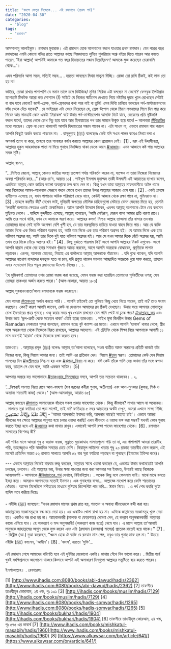 ```yaml
---
title: "বদলে ফেলুন নিজেকে... এই রমাদানে (প্রথম পর্ব)"
date: "2020-04-30"
categories: 
  - "blog"
tags: 
  - "রমাদান"
---
```


আসসালামু আলাইকুম। রমাদান মুবারাক। এই রমাদান হোক আপনাদের বদলে যাওয়ার প্রথম রমাদান। যেন পরের বছর রমাদানের এমনি কোনো পবিত্র রাতে আল্লাহর কাছে সিজদাহতে লুটিয়ে শুকরিয়ার অশ্রু বইয়ে দিতে পারেন আর বলতে পারেন, ‘ইয়া আল্লাহ্‌! আপনিই আমাকে গত বছর হিদায়াতের সন্ধান দিয়েছিলেন! আমাকে মুক্ত করেছেন চোরাবালি থেকে…’।

এমন পরিবর্তন আসা সম্ভব, সত্যিই সম্ভব… . হয়তো ভাবছেন মিথ্যা সান্ত্বনা দিচ্ছি। রোজা তো রাখি ঠিকই, কই লাভ তো হয় না!

ভাইরে, রোজা রাখার পাশাপাশি যে সমান তালে চলে মিউজিক/ মুভি/ সিরিজ এটা বলছেন না কেনো? ফেসবুক ইন্সটাগ্রাম স্ন্যাপচ্যাট টিকটক আরো কত সোশ্যাল (!) সাইটে যে নিজের স্মার্টনেস দেখাতে গিয়ে নষ্টামির দুয়ার খুলে রেখেছেন সেটাই বা বাদ যাবে কেনো? জাস্ট-ফ্রেন্ড, গার্ল-ফ্রেন্ডদের কথা আর নাই বা তুলি! এসব দিব্যি চালিয়ে ভাবছেন পর্ন-মাস্টারবেশনের ফাঁদ থেকে বেঁচে যাবেন? . যে ভাইয়েরা এটা ভেবে নিয়েছেন যে, স্রেফ উপোস থেকে স্ক্রিনে ললনাদের গিলে দিন পার করে দিবেন আর সামহাউ কোন একটা ‘মিরাকল’ ঘটে উনার পর্ন-মাস্টারবেশন আসক্তি মিটে যাবে, মেয়েদের প্রতি দৃষ্টিভঙ্গি বদলে যাবে!, তাদের থেকে চোখ নিচু হয়ে যাবে আর হিদায়াতের পথ তার সামনে উন্মুক্ত হয়ে যাবে! – আপনারা [#বিভ্রান্তির](https://www.facebook.com/hashtag/বিভ্রান্তির?source=feed_text&epa=HASHTAG&__xts__%5B0%5D=68.ARA2png6z1xFH_nQOgGjNoVKdYmmd-IXANBTPdXzxPkNYoUUQKLT1rWLPjSUsDKipid_Qwxbr4P1zFhwxtCiSk-uxaVn5kKRFcE6B2qXs51i0rDzK6Tf9AAATGBNNqJmvl63CziaHO6sorfuYYy615DxbbfQRfmw-Og046ldOOfu-XvB8ZXw1mg2XKQOEe10nm6-b43Ig0-IgiQZmfO6eqLJl0YVkeEH3UG2P46t6MrNY-e781PzYZliUFiLoVv_Floli-_XO8Qj8QrpxadVYFTvz6pMxUCuuR1eb6JU_0n5Ua9VHwCo1113RoDwwqDhRDgemxBPrPQojN4rC8kLAw26dcDN&__tn__=%2ANK-R) মধ্যে আছেন। স্রেফ না খেয়ে থাকলেই আপনি হিদায়াতের সন্ধান পাবেন না। এটা সাওম না, এভাবে রমাদান পার করলে আপনি কিছুই অর্জন করতে পারবেন না। . রাসূলুল্লাহ (ﷺ) বলেছেনঃ কেউ যদি সওম পালন করেও মিথ্যা বলা ও অপকর্ম ত্যাগ না করে, তাহলে তার পানাহার বর্জন করাতে আল্লাহর কোন প্রয়োজন নেই। \[1\] . বরং এই উদাসীনতা, আল্লাহর হুকুম আহকামকে পাত্তা না দিয়ে গুনাহে নিমজ্জিত থাকা ডেকে আনে [#আজাব](https://www.facebook.com/hashtag/আজাব?source=feed_text&epa=HASHTAG&__xts__%5B0%5D=68.ARA2png6z1xFH_nQOgGjNoVKdYmmd-IXANBTPdXzxPkNYoUUQKLT1rWLPjSUsDKipid_Qwxbr4P1zFhwxtCiSk-uxaVn5kKRFcE6B2qXs51i0rDzK6Tf9AAATGBNNqJmvl63CziaHO6sorfuYYy615DxbbfQRfmw-Og046ldOOfu-XvB8ZXw1mg2XKQOEe10nm6-b43Ig0-IgiQZmfO6eqLJl0YVkeEH3UG2P46t6MrNY-e781PzYZliUFiLoVv_Floli-_XO8Qj8QrpxadVYFTvz6pMxUCuuR1eb6JU_0n5Ua9VHwCo1113RoDwwqDhRDgemxBPrPQojN4rC8kLAw26dcDN&__tn__=%2ANK-R)। এমন আজাবে কষ্ট পায় আল্লাহর সমস্ত সৃষ্টি।

আল্লাহ্‌ বলেন,

“…নিশ্চিত জেনো, আল্লাহ্ কোনও জাতির অবস্থা ততক্ষণ পর্যন্ত পরিবর্তন করেন না, যতক্ষন না তারা নিজেরা নিজেদের অবস্থা পরিবর্তন করে…” (আর-রা’দ, আয়াত ১১) . শাইখুল ইসলাম মুহাম্মদ তাকী উসমানী এই আয়াতের ব্যাখায় বলেন, এমনিতে আল্লাহ্ কোন জাতির ভালো অবস্থাকে মন্দ করে দেন না। কিন্তু যখন তারা আল্লাহর নাফরমানীতে অটল থাকে আর নিজেদের আমল-আখলাক সেরূপে বদলে ফেলে তখন তাদের উপর আল্লাহর আজাব এসে যায়। \[2\] . একই প্রসঙ্গে হাদীসেও এসেছে যে, যখন পাপাচার অধিক পরিমাণে বেড়ে যাবে, কেউই আজাব থেকে রক্ষা পাবে না, মুমিনরাও না। \[3\] . তাহলে করণীয় কী? দেখেন ভাই, দুনিয়াবী জগতের মৌলিক চাহিদাগুলো মেটাতে যেমন মেহনত দিতে হয়, তেমনি ‘রুহানী’ জগতের ক্ষেত্রেও একই মেকানিজম। আগে আপনি উদ্যোগ নিবেন, এরপর আল্লাহ্ আপনাকে টেনে বের করবেন মুছিবত থেকে। . হাদিসে কুদসীতে এসেছে, আল্লাহ্ বলেছেন, ‘আমি সেইরূপ, যেরূপ বান্দা আমার প্রতি ধারণা রাখে। আমি তার সাথে থাকি, যখন যে আমাকে স্মরণ করে। আল্লাহর কসম! নিশ্চয় আল্লাহ তাআলা তাঁর বান্দার তওবায় তোমাদের মধ্যে সেই ব্যক্তি অপেক্ষা বেশি খুশী হন, যে তার মরুভূমিতে হারিয়ে যাওয়া বাহন ফিরে পায়। আর যে ব্যক্তি আমার দিকে এক বিঘত পরিমাণ অগ্রসর হয়, আমি তার দিকে এক হাত পরিমাণ অগ্রসর হই। যে আমার দিকে এক হাত পরিমাণ অগ্রসর হয়, আমি তার দিকে দুই হাত পরিমাণ অগ্রসর হই। আর সে যখন আমার দিকে হেঁটে অগ্রসর হয়, আমি তখন তার দিকে দৌড়ে অগ্রসর হই।” \[4\] . কিছু বুঝাতে পারলাম কি? আগে আপনি আল্লাহর নিকট এগুবেন- আগে আপনি হারাম থেকে বের হবার সমাধান খুঁজতে আরম্ভ করবেন, আগে আপনি অন্তরকে বোঝাবেন, প্রবৃত্তিকে লাগাম পড়াবেন। এরপর, আপনার মেহনত, নিয়্যাহ এর বদৌলতে আল্লাহ্‌ আপনাকে বাঁচাবেন। . যদি বুঝে থাকেন, যদি আপনি আল্লাহর নাখোশ বান্দাদের দলভুক্ত হতে না চান, যদি প্রস্তুত থাকেন ময়লায় আচ্ছাদিত অন্তরকে ধুয়ে সাফ করতে, তাহলে এবার মনোযোগ দিয়ে পড়ুন রমাদানের উদ্দেশ্য-বিধেয়। . ১.

‘হে মুমিনগণ! তোমাদের ওপর রোজা ফরজ করা হয়েছে, যেমন ফরজ করা হয়েছিল তোমাদের পূর্ববর্তীদের ওপর; যেন তোমরা তাকওয়া অর্জন করতে পারো।’ (আল-বাকারা, আয়াত ১৮৩)

আল্লাহ্ সুবহানওয়াতা’আলা রমাদানকে ফরজ করেছেন।

যেন আমরা [#তাকওয়া](https://www.facebook.com/hashtag/তাকওয়া?source=feed_text&epa=HASHTAG&__xts__%5B0%5D=68.ARA2png6z1xFH_nQOgGjNoVKdYmmd-IXANBTPdXzxPkNYoUUQKLT1rWLPjSUsDKipid_Qwxbr4P1zFhwxtCiSk-uxaVn5kKRFcE6B2qXs51i0rDzK6Tf9AAATGBNNqJmvl63CziaHO6sorfuYYy615DxbbfQRfmw-Og046ldOOfu-XvB8ZXw1mg2XKQOEe10nm6-b43Ig0-IgiQZmfO6eqLJl0YVkeEH3UG2P46t6MrNY-e781PzYZliUFiLoVv_Floli-_XO8Qj8QrpxadVYFTvz6pMxUCuuR1eb6JU_0n5Ua9VHwCo1113RoDwwqDhRDgemxBPrPQojN4rC8kLAw26dcDN&__tn__=%2ANK-R) অর্জন করতে পারি। . আপনি চাইলেই তো লুকিয়ে কিছু খেয়ে নিতে পারেন, তাই না? তাও সংযম করছেন। কেন? কারণ আপনি জানেন, কেউ না দেখলেও আমাদের রব ঠিকই দেখছেন। উনার ভয়ে আপনার লোভাতুর চোখ ইফতারের প্রহর গুনছে। ওজু করার সময় খুব খেয়াল রাখছেন যেন পানি পেটে না ঢুকে পড়ে! [#আল্লাহর\_ভয়](https://www.facebook.com/hashtag/আল্লাহর_ভয়?source=feed_text&epa=HASHTAG&__xts__%5B0%5D=68.ARA2png6z1xFH_nQOgGjNoVKdYmmd-IXANBTPdXzxPkNYoUUQKLT1rWLPjSUsDKipid_Qwxbr4P1zFhwxtCiSk-uxaVn5kKRFcE6B2qXs51i0rDzK6Tf9AAATGBNNqJmvl63CziaHO6sorfuYYy615DxbbfQRfmw-Og046ldOOfu-XvB8ZXw1mg2XKQOEe10nm6-b43Ig0-IgiQZmfO6eqLJl0YVkeEH3UG2P46t6MrNY-e781PzYZliUFiLoVv_Floli-_XO8Qj8QrpxadVYFTvz6pMxUCuuR1eb6JU_0n5Ua9VHwCo1113RoDwwqDhRDgemxBPrPQojN4rC8kLAw26dcDN&__tn__=%2ANK-R) এবং উনার ভয়ে ‘ভুল-ত্রুটি থেকে সচেতন থাকা’ এটাই হচ্ছে তাকওয়া। . শাইখ মূসা জিবরীল উনার Gems of Ramadan লেকচারে সুন্দর বলেছেন, রমাদান হচ্ছে বুট ক্যাম্প এর মতো। এখানে আপনি ‘হালাল’ খাবার থেকে, স্ত্রীর সঙ্গে অন্তরংগতা থেকে নিজেকে বিরত রাখছেন, আল্লাহর আদেশে। এই ট্রেইনিং থেকে শিক্ষা নিয়ে আপনাকে আগামী ১১ মাস অবশ্যই ‘হারাম’ থেকে নিজেকে রক্ষা করতে হবে।

তাকওয়া। . আল্লাহ্‌র রসূল (ﷺ) বলেনঃ আল্লাহ্‌ তা’আলা বলেছেন, সওম ব্যতীত আদম সন্তানের প্রতিটি কাজই তাঁর নিজের জন্য, কিন্তু সিয়াম আমার জন্য। তাই আমি এর প্রতিদান দেব। সিয়াম [#ঢাল](https://www.facebook.com/hashtag/ঢাল?source=feed_text&epa=HASHTAG&__xts__%5B0%5D=68.ARA2png6z1xFH_nQOgGjNoVKdYmmd-IXANBTPdXzxPkNYoUUQKLT1rWLPjSUsDKipid_Qwxbr4P1zFhwxtCiSk-uxaVn5kKRFcE6B2qXs51i0rDzK6Tf9AAATGBNNqJmvl63CziaHO6sorfuYYy615DxbbfQRfmw-Og046ldOOfu-XvB8ZXw1mg2XKQOEe10nm6-b43Ig0-IgiQZmfO6eqLJl0YVkeEH3UG2P46t6MrNY-e781PzYZliUFiLoVv_Floli-_XO8Qj8QrpxadVYFTvz6pMxUCuuR1eb6JU_0n5Ua9VHwCo1113RoDwwqDhRDgemxBPrPQojN4rC8kLAw26dcDN&__tn__=%2ANK-R) স্বরূপ। তোমাদের কেউ যেন সিয়াম পালনের দিন [#অশ্লীলতায়](https://www.facebook.com/hashtag/অশ্লীলতায়?source=feed_text&epa=HASHTAG&__xts__%5B0%5D=68.ARA2png6z1xFH_nQOgGjNoVKdYmmd-IXANBTPdXzxPkNYoUUQKLT1rWLPjSUsDKipid_Qwxbr4P1zFhwxtCiSk-uxaVn5kKRFcE6B2qXs51i0rDzK6Tf9AAATGBNNqJmvl63CziaHO6sorfuYYy615DxbbfQRfmw-Og046ldOOfu-XvB8ZXw1mg2XKQOEe10nm6-b43Ig0-IgiQZmfO6eqLJl0YVkeEH3UG2P46t6MrNY-e781PzYZliUFiLoVv_Floli-_XO8Qj8QrpxadVYFTvz6pMxUCuuR1eb6JU_0n5Ua9VHwCo1113RoDwwqDhRDgemxBPrPQojN4rC8kLAw26dcDN&__tn__=%2ANK-R) লিপ্ত না হয় এবং [#ঝগড়া\_বিবাদ](https://www.facebook.com/hashtag/ঝগড়া_বিবাদ?source=feed_text&epa=HASHTAG&__xts__%5B0%5D=68.ARA2png6z1xFH_nQOgGjNoVKdYmmd-IXANBTPdXzxPkNYoUUQKLT1rWLPjSUsDKipid_Qwxbr4P1zFhwxtCiSk-uxaVn5kKRFcE6B2qXs51i0rDzK6Tf9AAATGBNNqJmvl63CziaHO6sorfuYYy615DxbbfQRfmw-Og046ldOOfu-XvB8ZXw1mg2XKQOEe10nm6-b43Ig0-IgiQZmfO6eqLJl0YVkeEH3UG2P46t6MrNY-e781PzYZliUFiLoVv_Floli-_XO8Qj8QrpxadVYFTvz6pMxUCuuR1eb6JU_0n5Ua9VHwCo1113RoDwwqDhRDgemxBPrPQojN4rC8kLAw26dcDN&__tn__=%2ANK-R) না করে। যদি কেউ তাঁকে গালি দেয় অথবা তাঁর সঙ্গে ঝগড়া করে, তাহলে সে যেন বলে, আমি একজন সায়িম। \[5\]

আপনার অন্তরে যত ভালোভাবে [#তাকওয়ার\_সিলমোহর](https://www.facebook.com/hashtag/তাকওয়ার_সিলমোহর?source=feed_text&epa=HASHTAG&__xts__%5B0%5D=68.ARA2png6z1xFH_nQOgGjNoVKdYmmd-IXANBTPdXzxPkNYoUUQKLT1rWLPjSUsDKipid_Qwxbr4P1zFhwxtCiSk-uxaVn5kKRFcE6B2qXs51i0rDzK6Tf9AAATGBNNqJmvl63CziaHO6sorfuYYy615DxbbfQRfmw-Og046ldOOfu-XvB8ZXw1mg2XKQOEe10nm6-b43Ig0-IgiQZmfO6eqLJl0YVkeEH3UG2P46t6MrNY-e781PzYZliUFiLoVv_Floli-_XO8Qj8QrpxadVYFTvz6pMxUCuuR1eb6JU_0n5Ua9VHwCo1113RoDwwqDhRDgemxBPrPQojN4rC8kLAw26dcDN&__tn__=%2ANK-R) বসবে, আপনি তত সচেতন থাকবেন। . ২.

‘…নিশ্চয়ই সালাত বিরত রাখে আল-ফাহশা (সব ধরনের কবীরা গুনাহ, অশ্লীলতা) এবং আল-মুনকার (কুফর, শির্ক ও অন্যান্য শয়তানী কাজ) থেকে।’ (আল-আনকাবুত, আয়াত ৪৫)

আল্লাহ্‌ বলছেন [#সালাত](https://www.facebook.com/hashtag/সালাত?source=feed_text&epa=HASHTAG&__xts__%5B0%5D=68.ARA2png6z1xFH_nQOgGjNoVKdYmmd-IXANBTPdXzxPkNYoUUQKLT1rWLPjSUsDKipid_Qwxbr4P1zFhwxtCiSk-uxaVn5kKRFcE6B2qXs51i0rDzK6Tf9AAATGBNNqJmvl63CziaHO6sorfuYYy615DxbbfQRfmw-Og046ldOOfu-XvB8ZXw1mg2XKQOEe10nm6-b43Ig0-IgiQZmfO6eqLJl0YVkeEH3UG2P46t6MrNY-e781PzYZliUFiLoVv_Floli-_XO8Qj8QrpxadVYFTvz6pMxUCuuR1eb6JU_0n5Ua9VHwCo1113RoDwwqDhRDgemxBPrPQojN4rC8kLAw26dcDN&__tn__=%2ANK-R) আমাদেরকে বাঁচাবে সকল প্রকার ফাহেশাত থেকে। কিন্তু কীভাবে? মাথায় আসে না অনেকের। . সালাতে সূরা ফাতিহা তো পড়া লাগেই, তাই না? ফাতিহার ৫ নম্বর আয়াতের অর্থটা দেখুন, আমরা এখানে সাক্ষ্য দিচ্ছি إِيَّاكَ نَعْبُدُ وَإِيَّاكَ نَسْتَعِينُ - 'আমরা আপনারই ইবাদত করি, আপনার কাছেই সাহায্য চাই'। এভাবে আমরা জীবনের সব ক্ষেত্রে আল্লাহর অনুগত হয়ে চলার ওয়াদা করছি! এখন কীভাবে এ ওয়াদা ভঙ্গ করা সম্ভব? যখনই কোন গুনাহ করতে ইচ্ছা হবে এই [#ওয়াদার](https://www.facebook.com/hashtag/ওয়াদার?source=feed_text&epa=HASHTAG&__xts__%5B0%5D=68.ARA2png6z1xFH_nQOgGjNoVKdYmmd-IXANBTPdXzxPkNYoUUQKLT1rWLPjSUsDKipid_Qwxbr4P1zFhwxtCiSk-uxaVn5kKRFcE6B2qXs51i0rDzK6Tf9AAATGBNNqJmvl63CziaHO6sorfuYYy615DxbbfQRfmw-Og046ldOOfu-XvB8ZXw1mg2XKQOEe10nm6-b43Ig0-IgiQZmfO6eqLJl0YVkeEH3UG2P46t6MrNY-e781PzYZliUFiLoVv_Floli-_XO8Qj8QrpxadVYFTvz6pMxUCuuR1eb6JU_0n5Ua9VHwCo1113RoDwwqDhRDgemxBPrPQojN4rC8kLAw26dcDN&__tn__=%2ANK-R) কথা মাথায় রাখুন। এভাবেই আপনি রক্ষা পাবেন ফাহেশাত থেকে। \[6\] . রমাদানে সালাতের বিশেষত্ব কী?

এই পবিত্র মাসে আমরা শুধু ৫ ওয়াক্ত ফরজ, সুন্নাতে মুয়াকাদ্দাহ সালাতগুলো পড়ি তা না, এর পাশাপাশি আমরা তারাবীহ পড়ি, তাহাজ্জুতও পড়ি স্বাভাবিক সময়ের চেয়ে বেশি। কিয়ামুল লাইলের খাতায় শুধু ২০ রাকাত তারাবীহ যোগ করলে, এই মাসেই প্রতিদিন অন্তত ৫২ রাকাত সালাতে আপনি ৫২ বার সূরা ফাতিহা পড়ছেন বা শুনছেন (ইমামের ইক্তিদা করে)।

\--- এভাবে আল্লাহর দিকেই বারবার রুজু করছেন, আল্লাহর সাথে ওয়াদা করছেন যে, একমাত্র উনার কথামতোই আপনি চলছেন, চলবেন। এই আল্লাহর ভয়, উনার ক্ষমা পাওয়ার জন্য করা আপনার সব ইবাদত, উনারই কাছে নিজেকে আত্মসমর্পণ - আপনাকে [#হিদায়াতের\_পথ](https://www.facebook.com/hashtag/হিদায়াতের_পথ?source=feed_text&epa=HASHTAG&__xts__%5B0%5D=68.ARA2png6z1xFH_nQOgGjNoVKdYmmd-IXANBTPdXzxPkNYoUUQKLT1rWLPjSUsDKipid_Qwxbr4P1zFhwxtCiSk-uxaVn5kKRFcE6B2qXs51i0rDzK6Tf9AAATGBNNqJmvl63CziaHO6sorfuYYy615DxbbfQRfmw-Og046ldOOfu-XvB8ZXw1mg2XKQOEe10nm6-b43Ig0-IgiQZmfO6eqLJl0YVkeEH3UG2P46t6MrNY-e781PzYZliUFiLoVv_Floli-_XO8Qj8QrpxadVYFTvz6pMxUCuuR1eb6JU_0n5Ua9VHwCo1113RoDwwqDhRDgemxBPrPQojN4rC8kLAw26dcDN&__tn__=%2ANK-R) দেখাবে, বিইযনিল্লাহ। . অনেক কিছু বলে ফেললাম ভাই। মাঝে মাঝে বলতে ইচ্ছা করে। আমরাও আপনাদের মতোই ইনসান। এক গুনাহগার বান্দা… আল্লাহ্কে নাখোশ করে ফেলি শয়তানের ধোঁকায়। আসেন মিলেমিশে নসীহতের মাধ্যমে দুনিয়ার জিন্দেগিটা পার করি… ঈমান নিয়ে। . এ পর্ব শেষ করছি দুটো হাদিস মনে করিয়ে দিয়েঃ

\- নবীজি (ﷺ) বলেছেন: ‘‘যখন রমাযান মাসের প্রথম রাত হয়, শয়তান ও অবাধ্য জীনদেরকে বন্দী করা হয়। জাহান্নামের দরজাসমূহকে বন্ধ করে দেয়া হয়। এর একটিও খোলা রাখা হয় না। এদিকে জান্নাতের দরজাসমূহ খুলে দেয়া হয়। একটিও বন্ধ রাখা হয় না। আহবানকারী (মালাক বা ফেরেশতা) ঘোষণা দেন, হে কল্যাণ অনুসন্ধানকারী! আল্লাহর কাজে এগিয়ে যাও। হে অকল্যাণ ও মন্দ অনুসন্ধানী! (অকল্যাণ কাজ হতে) থেমে যাও। এ মাসে আল্লাহ তা‘আলাই মানুষকে জাহান্নামের আগুন থেকে মুক্ত করেন এবং এটা (রমাযান (রমজান) মাসের) প্রত্যেক রাতেই হয়ে থাকে।’’ \[7\] . - জিব্রীল (আ.) দুআ করেছেন, “ধ্বংস হোক ঐ ব্যক্তি যে রমযান মাস পেল, তবুও তার গুনাহ মাফ হল না।” উত্তরে নবীজি (ﷺ) বললেন, ‘আমীন’। \[8\] . ‘ধ্বংস’, নয়তো ‘মুক্তি’...

এই রমাদান শেষে আমাদের পরিণতি হবে এই দুইটার যেকোনো একটা। মাথায় গেঁথে নিন ভালো করে। . দ্বিতীয় পর্বে খুবই সংক্ষিপ্তভাবে আলোচনা থাকবে কিভাবে আপনি এই অসাধারণ দিনগুলো আল্লাহর সন্তুষ্টিতে ব্যয় করতে পারেন।

ইনশাআল্লাহ। . রেফারেন্সঃ

\[1\] [http://www.ihadis.com:8080/books/abi-dawud/hadis/2362](http://www.ihadis.com:8080/books/abi-dawud/hadis/2362) \[2\] তাফসীরে তাওযীহুল কোরআন, ২য় খন্ড, পৃঃ ১৩১ \[3\] [http://ihadis.com/books/muslim/hadis/7129](http://ihadis.com/books/muslim/hadis/7129) \[4\] [http://www.ihadis.com:8080/books/hadis-somvar/hadis/1265](http://www.ihadis.com:8080/books/hadis-somvar/hadis/1265) \[5\] [http://ihadis.com/books/bukhari/hadis/1904](http://ihadis.com/books/bukhari/hadis/1904) \[6\] তাফসীরে তাওযীহুল কোরআন, ২য় খন্ড, পৃঃ ৫৭৫ এর ভাবার্থ \[7\] [http://www.ihadis.com/books/mishkatul-masabih/hadis/1960](http://www.ihadis.com/books/mishkatul-masabih/hadis/1960) \[8\] [https://www.alkawsar.com/bn/article/641/](https://www.alkawsar.com/bn/article/641/)
